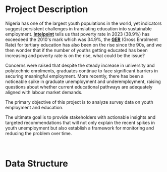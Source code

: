 # Project Description

Nigeria has one of the largest youth populations in the world, yet indicators suggest persistent challenges in translating education into sustainable employment. **[Intelpoint](https://intelpoint.co/blogs/nigerias-poverty-rate-trend-from1960-to-2024/)** tells us that poverty rate in 2023 (38.9%) has exceedeed the 2010's mark which was 34.9%, the **[GER](https://data.worldbank.org/indicator/SE.TER.ENRR?locations=NG)** (Gross Enrolment Rate) for tertiary education has also been on the rise since the 90s, and we then wonder that if the number of youths getting educated has been increasing and poverty rate is on the rise, what could be the issue?

Concerns were raised that despite the steady increase in university and polytechnic enrolments, graduates continue to face significant barriers in securing meaningful employment. More recently, there has been a noticeable spike in graduate unemployment and underemployment, raising questions about whether current educational pathways are adequately aligned with labour market demands.

The primary objective of this project is to analyze survey data on youth employment and education.

The ultimate goal is to provide stakeholders with actionable insights and targeted recommendations that will not only explain the recent spikes in youth unemployment but also establish a framework for monitoring and reducing the problem over time.

<br/>

# Data Structure















